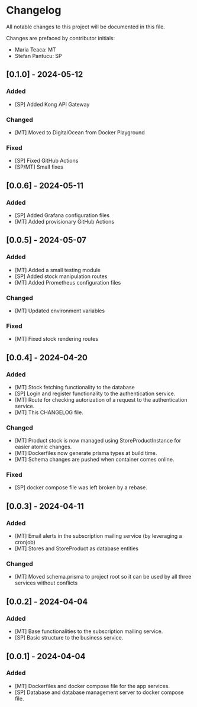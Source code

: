 # Changelog

All notable changes to this project will be documented in this file.

Changes are prefaced by contributor initials:

- Maria Teaca: MT
- Stefan Pantucu: SP

## [0.1.0] - 2024-05-12

### Added

- [SP] Added Kong API Gateway

### Changed

- [MT] Moved to DigitalOcean from Docker Playground

### Fixed

- [SP] Fixed GitHub Actions
- [SP/MT] Small fixes

## [0.0.6] - 2024-05-11

### Added

- [SP] Added Grafana configuration files
- [MT] Added provisionary GitHub Actions


## [0.0.5] - 2024-05-07

### Added

- [MT] Added a small testing module
- [SP] Added stock manipulation routes
- [MT] Added Prometheus configuration files

### Changed

- [MT] Updated environment variables

### Fixed

- [MT] Fixed stock rendering routes

## [0.0.4] - 2024-04-20

### Added

- [MT] Stock fetching functionality to the database
- [SP] Login and register functionality to the authentication service.
- [MT] Route for checking autorization of a request to the authentication service.
- [MT] This CHANGELOG file.

### Changed

- [MT] Product stock is now managed using StoreProductInstance for easier atomic
  changes.
- [MT] Dockerfiles now generate prisma types at build time.
- [MT] Schema changes are pushed when container comes online.

### Fixed

- [SP] docker compose file was left broken by a rebase.

## [0.0.3] - 2024-04-11

### Added

- [MT] Email alerts in the subscription mailing service (by leveraging a cronjob)
- [MT] Stores and StoreProduct as database entities

### Changed

- [MT] Moved schema.prisma to project root so it can be used by all three services
  without conflicts


## [0.0.2] - 2024-04-04

### Added

- [MT] Base functionalities to the subscription mailing service.
- [SP] Basic structure to the business service.

## [0.0.1] - 2024-04-04

### Added

- [MT] Dockerfiles and docker compose file for the app services.
- [SP] Database and database management server to docker compose file.
